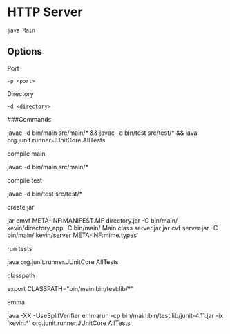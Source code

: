 # HTTP Server

```
java Main
```

## Options

Port
```
-p <port>
```

Directory
```
-d <directory>
```

###Commands

javac -d bin/main src/main/* && javac -d bin/test src/test/* && java org.junit.runner.JUnitCore AllTests

compile main

javac -d bin/main src/main/*

compile test

javac -d bin/test src/test/*

create jar

jar cmvf META-INF:MANIFEST.MF directory.jar -C bin/main/ kevin/directory_app -C bin/main/ Main.class server.jar
jar cvf server.jar -C bin/main/ kevin/server META-INF:mime.types

run tests

java org.junit.runner.JUnitCore AllTests

classpath

export CLASSPATH="bin/main:bin/test:lib/*"

emma

java -XX:-UseSplitVerifier emmarun -cp bin/main:bin/test:lib/junit-4.11.jar -ix 'kevin.*' org.junit.runner.JUnitCore AllTests
